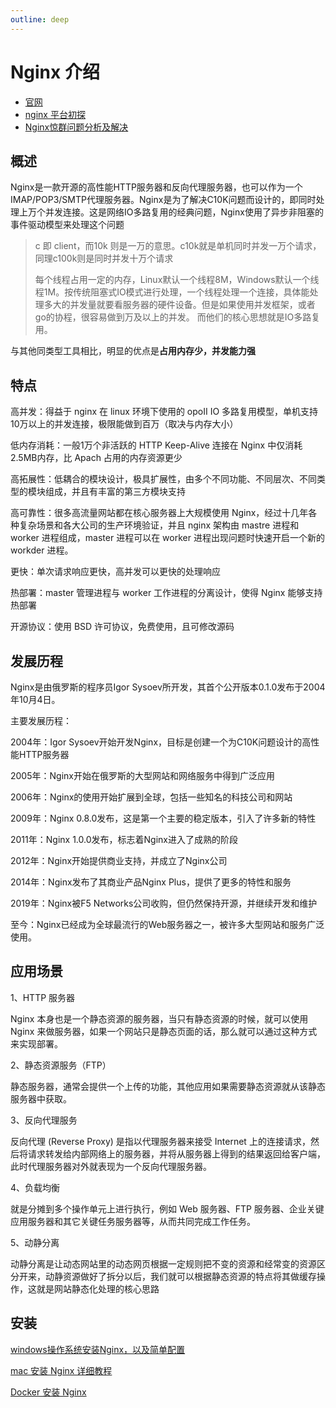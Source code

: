 ```yaml
---
outline: deep
---
```


# Nginx 介绍

- [官网](https://nginx.org/)
- [nginx 平台初探](https://tengine.taobao.org/book/chapter_02.html?eqid=fb38a23b000a898800000002646c7aa4)
- [Nginx惊群问题分析及解决](https://blog.csdn.net/WuDan_1112/article/details/126147231)



## 概述

Nginx是一款开源的高性能HTTP服务器和反向代理服务器，也可以作为一个IMAP/POP3/SMTP代理服务器。Nginx是为了解决C10K问题而设计的，即同时处理上万个并发连接。这是网络IO多路复用的经典问题，Nginx使用了异步非阻塞的事件驱动模型来处理这个问题

> c 即 client，而10k 则是一万的意思。c10k就是单机同时并发一万个请求，同理c100k则是同时并发十万个请求
>
> 每个线程占用一定的内存，Linux默认一个线程8M，Windows默认一个线程1M。按传统阻塞式IO模式进行处理，一个线程处理一个连接，具体能处理多大的并发量就要看服务器的硬件设备。但是如果使用并发框架，或者go的协程，很容易做到万及以上的并发。 而他们的核心思想就是IO多路复用。

与其他同类型工具相比，明显的优点是**占用内存少，并发能力强**



## 特点

高并发：得益于 nginx 在 linux 环境下使用的 opoII IO 多路复用模型，单机支持10万以上的并发连接，极限能做到百万（取决与内存大小）

低内存消耗：一般1万个非活跃的 HTTP Keep-Alive 连接在 Nginx 中仅消耗2.5MB内存，比 Apach 占用的内存资源更少

高拓展性：低耦合的模块设计，极具扩展性，由多个不同功能、不同层次、不同类型的模块组成，并且有丰富的第三方模块支持

高可靠性：很多高流量网站都在核心服务器上大规模使用 Nginx，经过十几年各种复杂场景和各大公司的生产环境验证，并且 nginx 架构由 mastre 进程和 worker 进程组成，master 进程可以在 worker 进程出现问题时快速开启一个新的 workder 进程。

更快：单次请求响应更快，高并发可以更快的处理响应

热部署：master 管理进程与 worker 工作进程的分离设计，使得 Nginx 能够支持热部署

开源协议：使用 BSD 许可协议，免费使用，且可修改源码



## 发展历程

Nginx是由俄罗斯的程序员Igor Sysoev所开发，其首个公开版本0.1.0发布于2004年10月4日。

主要发展历程：

2004年：Igor Sysoev开始开发Nginx，目标是创建一个为C10K问题设计的高性能HTTP服务器

2005年：Nginx开始在俄罗斯的大型网站和网络服务中得到广泛应用

2006年：Nginx的使用开始扩展到全球，包括一些知名的科技公司和网站

2009年：Nginx 0.8.0发布，这是第一个主要的稳定版本，引入了许多新的特性

2011年：Nginx 1.0.0发布，标志着Nginx进入了成熟的阶段

2012年：Nginx开始提供商业支持，并成立了Nginx公司

2014年：Nginx发布了其商业产品Nginx Plus，提供了更多的特性和服务

2019年：Nginx被F5 Networks公司收购，但仍然保持开源，并继续开发和维护

至今：Nginx已经成为全球最流行的Web服务器之一，被许多大型网站和服务广泛使用。 



## 应用场景

1、HTTP 服务器

Nginx 本身也是一个静态资源的服务器，当只有静态资源的时候，就可以使用 Nginx 来做服务器，如果一个网站只是静态页面的话，那么就可以通过这种方式来实现部署。

2、静态资源服务（FTP）

静态服务器，通常会提供一个上传的功能，其他应用如果需要静态资源就从该静态服务器中获取。

3、反向代理服务

反向代理 (Reverse Proxy) 是指以代理服务器来接受 Internet 上的连接请求，然后将请求转发给内部网络上的服务器，并将从服务器上得到的结果返回给客户端，此时代理服务器对外就表现为一个反向代理服务器。

4、负载均衡

就是分摊到多个操作单元上进行执行，例如 Web 服务器、FTP 服务器、企业关键应用服务器和其它关键任务服务器等，从而共同完成工作任务。

5、动静分离

动静分离是让动态网站里的动态网页根据一定规则把不变的资源和经常变的资源区分开来，动静资源做好了拆分以后，我们就可以根据静态资源的特点将其做缓存操作，这就是网站静态化处理的核心思路



## 安装

[windows操作系统安装Nginx，以及简单配置](https://cloud.tencent.com/developer/article/1795087)

[mac 安装 Nginx 详细教程](https://juejin.cn/post/6986190222241464350)

[Docker 安装 Nginx](https://www.runoob.com/docker/docker-install-nginx.html)
